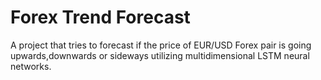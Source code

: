 # Forex Trend Forecast

A project that tries to forecast if the price of EUR/USD Forex pair is going upwards,downwards or sideways utilizing multidimensional
LSTM neural networks.